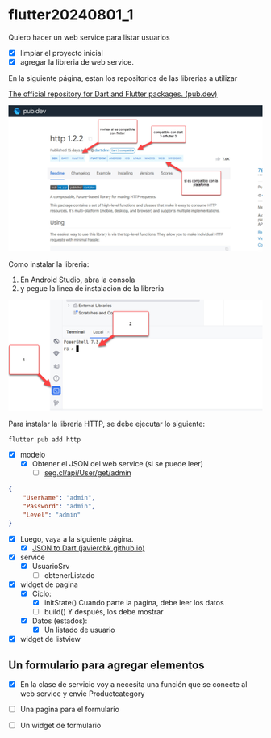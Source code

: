 # flutter20240801_1

Quiero hacer un web service para listar usuarios

- [x] limpiar el proyecto inicial
- [x] agregar la libreria de web service.

En la siguiente página, estan los repositorios de las librerias a utilizar

[The official repository for Dart and Flutter packages. (pub.dev)](https://pub.dev/)

![imagen1.jpg](imagen1.jpg)

Como instalar la libreria:

1. En Android Studio, abra la consola
2. y pegue la linea de instalacion de la libreria

![imagen2.jpg](imagen2.jpg)

Para instalar la libreria HTTP, se debe ejecutar lo siguiente:

```
flutter pub add http
```



- [x] modelo
  - [x] Obtener el JSON del web service (si se puede leer)
    - [ ] [seg.cl/api/User/get/admin](https://seg.cl/api/User/get/admin)

```json
{
    "UserName": "admin",
    "Password": "admin",
    "Level": "admin"
}
```

- [x] Luego, vaya a la siguiente página.
  - [x] [JSON to Dart (javiercbk.github.io)](https://javiercbk.github.io/json_to_dart/)

- [x] service
  - [x] UsuarioSrv
    - [ ] obtenerListado
- [x] widget de pagina
  - [x] Ciclo:
    - [x] initState() Cuando parte la pagina, debe leer los datos
    - [ ] build() Y después, los debe mostrar
  - [x] Datos (estados):
    - [x] Un listado de usuario
- [x] widget de listview

## Un formulario para agregar elementos

- [x] En la clase de servicio voy a necesita una función que se conecte al web service y envie Productcategory

- [ ] Una pagina para el formulario

- [ ] Un widget de formulario

